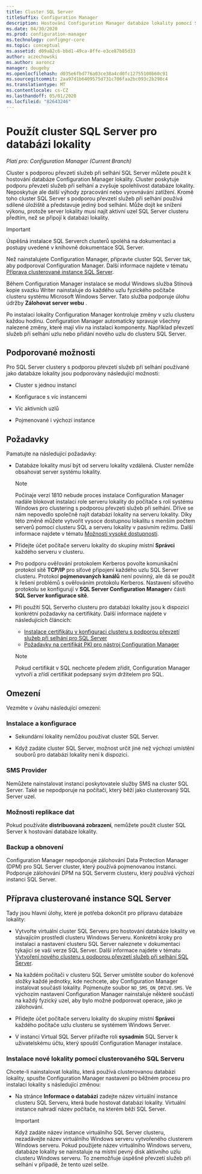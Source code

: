 ```yaml
---
title: Cluster SQL Server
titleSuffix: Configuration Manager
description: Hostování Configuration Manager databáze lokality pomocí SQL Serverho clusteru
ms.date: 04/30/2020
ms.prod: configuration-manager
ms.technology: configmgr-core
ms.topic: conceptual
ms.assetid: d09a82c6-bbd1-49ca-8ffe-e3ce87b85d33
author: aczechowski
ms.author: aaroncz
manager: dougeby
ms.openlocfilehash: d035e6fbd776a03ce38a4cd0fc12755100b60c91
ms.sourcegitcommit: 2aa97d1b6409575d731c706faa2bc093c2b298c4
ms.translationtype: MT
ms.contentlocale: cs-CZ
ms.lasthandoff: 05/01/2020
ms.locfileid: "82643246"
---
```

# <a name="use-a-sql-server-cluster-for-the-site-database"></a>Použít cluster SQL Server pro databázi lokality

*Platí pro: Configuration Manager (Current Branch)*

Cluster s podporou převzetí služeb při selhání SQL Server můžete použít k hostování databáze Configuration Manager lokality. Cluster poskytuje podporu převzetí služeb při selhání a zvyšuje spolehlivost databáze lokality. Neposkytuje ale další výhody zpracování nebo vyrovnávání zatížení. Kromě toho cluster SQL Server s podporou převzetí služeb při selhání používá sdílené úložiště a představuje jediný bod selhání. Může dojít ke snížení výkonu, protože server lokality musí najít aktivní uzel SQL Server clusteru předtím, než se připojí k databázi lokality.  

> [!IMPORTANT]  
> Úspěšná instalace SQL Serverch clusterů spoléhá na dokumentaci a postupy uvedené v knihovně dokumentace SQL Server.  


Než nainstalujete Configuration Manager, připravte cluster SQL Server tak, aby podporoval Configuration Manager. Další informace najdete v tématu [Příprava clusterované instance SQL Server](#bkmk_prepare).

Během Configuration Manager instalace se modul Windows služba Stínová kopie svazku Writer nainstaluje do každého uzlu fyzického počítače clusteru systému Microsoft Windows Server. Tato služba podporuje úlohu údržby **Zálohovat server webu** .  

Po instalaci lokality Configuration Manager kontroluje změny v uzlu clusteru každou hodinu. Configuration Manager automaticky spravuje všechny nalezené změny, které mají vliv na instalaci komponenty. Například převzetí služeb při selhání uzlu nebo přidání nového uzlu do clusteru SQL Server.  



## <a name="supported-options"></a>Podporované možnosti

Pro SQL Server clustery s podporou převzetí služeb při selhání používané jako databáze lokality jsou podporovány následující možnosti:

- Cluster s jednou instancí  

- Konfigurace s víc instancemi  

- Víc aktivních uzlů  

- Pojmenované i výchozí instance  



## <a name="prerequisites"></a>Požadavky

Pamatujte na následující požadavky:  

- Databáze lokality musí být od serveru lokality vzdálená. Cluster nemůže obsahovat server systému lokality.  

    > [!Note]  
    > Počínaje verzí 1810 nebude proces instalace Configuration Manager nadále blokovat instalaci role serveru lokality do počítače s rolí systému Windows pro clustering s podporou převzetí služeb při selhání. Dříve se nám nepovedlo společně najít databázi lokality na serveru lokality. Díky této změně můžete vytvořit vysoce dostupnou lokalitu s menším počtem serverů pomocí clusteru SQL a serveru lokality v pasivním režimu. Další informace najdete v tématu [Možnosti vysoké dostupnosti](high-availability-options.md). <!--3607761, fka 1359132-->  

- Přidejte účet počítače serveru lokality do skupiny místní **Správci** každého serveru v clusteru.  

- Pro podporu ověřování protokolem Kerberos povolte komunikační protokol sítě **TCP/IP** pro síťové připojení každého uzlu SQL Server clusteru. Protokol **pojmenovaných kanálů** není povinný, ale dá se použít k řešení problémů s ověřováním protokolu Kerberos. Nastavení síťového protokolu se konfigurují v **SQL Server Configuration Manager**v části **SQL Server konfigurace sítě**.  

- Při použití SQL Serverho clusteru pro databázi lokality jsou k dispozici konkrétní požadavky na certifikáty. Další informace najdete v následujících článcích:
  - [Instalace certifikátu v konfiguraci clusteru s podporou převzetí služeb při selhání pro SQL Server](https://docs.microsoft.com/sql/database-engine/configure-windows/manage-certificates?view=sql-server-ver15#provision-failover-cluster-cert)
  - [Požadavky na certifikát PKI pro nástroj Configuration Manager](../../../plan-design/network/pki-certificate-requirements.md#BKMK_PKIcertificates_for_servers)

  > [!NOTE]
  > Pokud certifikát v SQL nechcete předem zřídit, Configuration Manager vytvoří a zřídí certifikát podepsaný svým držitelem pro SQL.<!-- 7099499 -->

## <a name="limitations"></a>Omezení

Vezměte v úvahu následující omezení:  


### <a name="installation-and-configuration"></a>Instalace a konfigurace

- Sekundární lokality nemůžou používat cluster SQL Server.  

- Když zadáte cluster SQL Server, možnost určit jiné než výchozí umístění souborů pro databázi lokality není k dispozici.  


### <a name="sms-provider"></a>SMS Provider

Nemůžete nainstalovat instanci poskytovatele služby SMS na cluster SQL Server. Také se nepodporuje na počítači, který běží jako clusterovaný SQL Server uzel.  


### <a name="data-replication-options"></a>Možnosti replikace dat

Pokud používáte **distribuovaná zobrazení**, nemůžete použít cluster SQL Server k hostování databáze lokality.  


### <a name="backup-and-recovery"></a>Backup a obnovení

Configuration Manager nepodporuje zálohování Data Protection Manager (DPM) pro SQL Server cluster, který používá pojmenovanou instanci. Podporuje zálohování DPM na SQL Serverm clusteru, který používá výchozí instanci SQL Server.  



## <a name="prepare-a-clustered-sql-server-instance"></a><a name="bkmk_prepare"></a>Příprava clusterované instance SQL Server  

Tady jsou hlavní úlohy, které je potřeba dokončit pro přípravu databáze lokality:

- Vytvořte virtuální cluster SQL Serveru pro hostování databáze lokality ve stávajícím prostředí clusteru Windows Serveru. Konkrétní kroky pro instalaci a nastavení clusteru SQL Server naleznete v dokumentaci týkající se vaší verze SQL Server. Další informace najdete v tématu [Vytvoření nového clusteru s podporou převzetí služeb při selhání SQL Server](https://docs.microsoft.com/sql/sql-server/failover-clusters/install/create-a-new-sql-server-failover-cluster-setup?view=sql-server-2017).  

- Na každém počítači v clusteru SQL Server umístěte soubor do kořenové složky každé jednotky, kde nechcete, aby Configuration Manager instalovat součásti lokality. Pojmenujte soubor `NO_SMS_ON_DRIVE.SMS`. Ve výchozím nastavení Configuration Manager nainstaluje některé součásti na každý fyzický uzel, aby bylo možné podporovat operace, jako je zálohování.  

- Přidejte účet počítače serveru lokality do skupiny místní **Správci** každého počítače uzlu clusteru se systémem Windows Server.  

- V instanci Virtual SQL Server přiřaďte roli **sysadmin** SQL Server k uživatelskému účtu, který spouští Configuration Manager instalace.  


### <a name="to-install-a-new-site-using-a-clustered-sql-server"></a>Instalace nové lokality pomocí clusterovaného SQL Serveru  

Chcete-li nainstalovat lokalitu, která používá clusterovanou databázi lokality, spusťte Configuration Manager nastavení po běžném procesu pro instalaci lokality s následující změnou:  

- Na stránce **Informace o databázi** zadejte název virtuální instance clusteru SQL Serveru, která bude hostovat databázi lokality. Virtuální instance nahradí název počítače, na kterém běží SQL Server.  

    > [!IMPORTANT]  
    > Když zadáte název instance virtuálního SQL Server clusteru, nezadávejte název virtuálního Windows serveru vytvořeného clusterem Windows serveru. Pokud použijete název virtuálního Windows serveru, databáze lokality se nainstaluje na místní pevný disk aktivního uzlu clusteru Windows serveru. To znemožňuje úspěšné převzetí služeb při selhání v případě, že tento uzel selže.  
